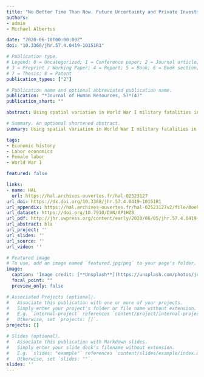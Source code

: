 ```yaml
---
title: "No Better Time Than Now. Future Uncertainty and Private Investment Under Dictatorship"
authors:
- admin
- Michael Albertus

date: "2020-06-10T00:00:00Z"
doi: "10.3368/jhr.57.4.0419-10151R1"

# Publication type.
# Legend: 0 = Uncategorized; 1 = Conference paper; 2 = Journal article;
# 3 = Preprint / Working Paper; 4 = Report; 5 = Book; 6 = Book section;
# 7 = Thesis; 8 = Patent
publication_types: ["2"]

# Publication name and optional abbreviated publication name.
publication: "*Journal of Human Resources, 57*(4)"
publication_short: ""

abstract: Using spatial variation in World War I military fatalities in France, we show that the scarcity of men due to the war generated an upward shift in female labor force participation that persisted throughout the interwar period. Available data suggest that increased female labor supply accounts for this result. In particular, deteriorated marriage market conditions for single women and negative income shocks to war widows induced many of these women to enter the labor force after the war. In contrast, demand factors such as substitution toward female labor to compensate for the scarcity of male labor were of second-order importance.

# Summary. An optional shortened abstract.
summary: Using spatial variation in World War I military fatalities in France, we show that the scarcity of men due to the war generated an upward shift in female labor force participation that persisted throughout the interwar period. Available data suggest that increased female labor supply accounts for this result. In particular, deteriorated marriage market conditions for single women and negative income shocks to war widows induced many of these women to enter the labor force after the war. In contrast, demand factors such as substitution toward female labor to compensate for the scarcity of male labor were of second-order importance.

tags:
- Economic history
- Labor economics
- Female labor
- World War I

featured: false

links:
- name: HAL
  url: https://hal.archives-ouvertes.fr/hal-02523127
url_doi: https://dx.doi.org/10.3368/jhr.57.4.0419-10151R1
url_appendix: https://hal.archives-ouvertes.fr/hal-02523127v2/file/Boehnke%20and%20Gay%20%282020%29%20Online%20Appendix.pdf
url_dataset: https://doi.org/10.7910/DVN/AP1HZ8
url_pdf: http://jhr.uwpress.org/content/early/2020/06/05/jhr.57.4.0419-10151R1.full.pdf
url_abstract: bla
url_project: ''
url_slides: ''
url_source: ''
url_video: ''

# Featured image
# To use, add an image named `featured.jpg/png` to your page's folder. 
image:
  caption: 'Image credit: [**Unsplash**](https://unsplash.com/photos/jdD8gXaTZsc)'
  focal_point: ""
  preview_only: false

# Associated Projects (optional).
#   Associate this publication with one or more of your projects.
#   Simply enter your project's folder or file name without extension.
#   E.g. `internal-project` references `content/project/internal-project/index.md`.
#   Otherwise, set `projects: []`.
projects: []

# Slides (optional).
#   Associate this publication with Markdown slides.
#   Simply enter your slide deck's filename without extension.
#   E.g. `slides: "example"` references `content/slides/example/index.md`.
#   Otherwise, set `slides: ""`.
slides: ''
---
```

